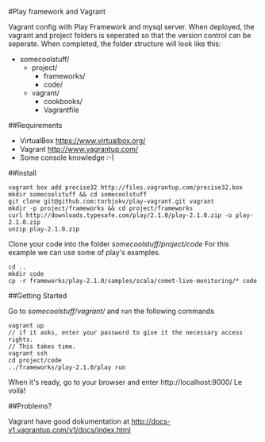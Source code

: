 #Play framework and Vagrant

Vagrant config with Play Framework and mysql server. When deployed, the vagrant and project folders is seperated so that the version control can be seperate. When completed, the folder structure will look like this: 
- somecoolstuff/
  - project/
      - frameworks/
      - code/
  - vagrant/
      - cookbooks/
      - Vagrantfile


##Requirements

- VirtualBox https://www.virtualbox.org/
- Vagrant http://www.vagrantup.com/
- Some console knowledge :-)

##Install

    vagrant box add precise32 http://files.vagrantup.com/precise32.box
    mkdir somecoolstuff && cd somecoolstuff
    git clone git@github.com:torbjokv/play-vagrant.git vagrant
    mkdir -p project/frameworks && cd project/frameworks
    curl http://downloads.typesafe.com/play/2.1.0/play-2.1.0.zip -o play-2.1.0.zip
    unzip play-2.1.0.zip
    
Clone your code into the folder _somecoolstuff/project/code_ 
For this example we can use some of play's examples.

    cd ..
    mkdir code
    cp -r frameworks/play-2.1.0/samples/scala/comet-live-monitoring/* code

##Getting Started

Go to _somecoolstuff/vagrant/_ and run the following commands 

    vagrant up 
    // if it asks, enter your password to give it the necessary access rights. 
    // This takes time.
    vagrant ssh
    cd project/code
    ../frameworks/play-2.1.0/play run

When it's ready, go to your browser and enter http://localhost:9000/ 
Le voilà!


##Problems?

Vagrant have good dokumentation at http://docs-v1.vagrantup.com/v1/docs/index.html

